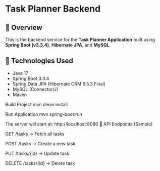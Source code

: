 # Task Planner Backend

## 📌 Overview
This is the backend service for the **Task Planner Application** built using **Spring Boot (v3.3.4)**, **Hibernate JPA**, and **MySQL**.

## 🚀 Technologies Used
- Java 17
- Spring Boot 3.3.4
- Spring Data JPA (Hibernate ORM 6.5.3.Final)
- MySQL (Connector/J)
- Maven

Build Project
mvn clean install

Run Application
mvn spring-boot:run


The server will start at:
http://localhost:8080
📡 API Endpoints (Sample)

GET /tasks → Fetch all tasks

POST /tasks → Create a new task

PUT /tasks/{id} → Update task

DELETE /tasks/{id} → Delete task

